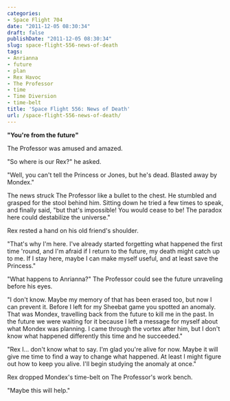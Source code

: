 ```yaml
---
categories:
- Space Flight 704
date: "2011-12-05 08:30:34"
draft: false
publishDate: "2011-12-05 08:30:34"
slug: space-flight-556-news-of-death
tags:
- Anrianna
- future
- plan
- Rex Havoc
- The Professor
- time
- Time Diversion
- time-belt
title: 'Space Flight 556: News of Death'
url: /space-flight-556-news-of-death/
---
```

**"You're from the future![]()"**

The Professor was amused and amazed.

"So where is our Rex?" he asked.

"Well, you can't tell the Princess or Jones, but he's dead. Blasted away
by Mondex."

The news struck The Professor like a bullet to the chest. He stumbled
and grasped for the stool behind him. Sitting down he tried a few times
to speak, and finally said, "but that's impossible! You would cease to
be! The paradox here could destabilize the universe."

Rex rested a hand on his old friend's shoulder.

"That's why I'm here. I've already started forgetting what happened the
first time 'round, and I'm afraid if I return to the future, my death
might catch up to me. If I stay here, maybe I can make myself useful,
and at least save the Princess."

"What happens to Anrianna?" The Professor could see the future
unraveling before his eyes.

"I don't know. Maybe my memory of that has been erased too, but now I
can prevent it. Before I left for my Sheebat game you spotted an
anomaly. That was Mondex, travelling back from the future to kill me in
the past. In the future we were waiting for it because I left a message
for myself about what Mondex was planning. I came through the vortex
after him, but I don't know what happened differently this time and he
succeeded."

"Rex I... don't know what to say. I'm glad you're alive for now. Maybe
it will give me time to find a way to change what happened. At least I
might figure out how to keep you alive. I'll begin studying the anomaly
at once."

Rex dropped Mondex's time-belt on The Professor's work bench.

"Maybe this will help."